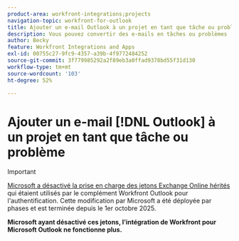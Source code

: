 ```yaml
---
product-area: workfront-integrations;projects
navigation-topic: workfront-for-outlook
title: Ajouter un e-mail Outlook à un projet en tant que tâche ou problème
description: Vous pouvez convertir des e-mails en tâches ou problèmes  [!DNL Adobe Workfront] . Après la conversion d’un e-mail, la tâche ou le problème apparaît dans le projet sélectionné au moment de la conversion.
author: Becky
feature: Workfront Integrations and Apps
exl-id: 00755c27-9fc9-4357-a39b-4f9772484252
source-git-commit: 3f779985292a2f89eb3a0ffad9378bd55f31d130
workflow-type: tm+mt
source-wordcount: '103'
ht-degree: 52%

---
```


# Ajouter un e-mail [!DNL Outlook] à un projet en tant que tâche ou problème


>[!IMPORTANT]
>
>[Microsoft a désactivé la prise en charge des jetons Exchange Online hérités](https://learn.microsoft.com/en-us/office/dev/add-ins/outlook/faq-nested-app-auth-outlook-legacy-tokens) qui étaient utilisés par le complément Workfront Outlook pour l&#39;authentification. Cette modification par Microsoft a été déployée par phases et est terminée depuis le 1er octobre 2025.
>
>**Microsoft ayant désactivé ces jetons, l’intégration de Workfront pour Microsoft Outlook ne fonctionne plus.**

